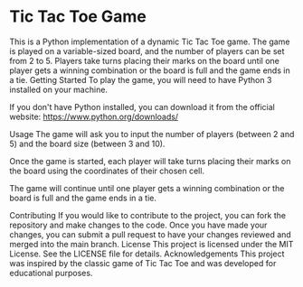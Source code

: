 # Tic Tac Toe Game
This is a Python implementation of a dynamic Tic Tac Toe game.
The game is played on a variable-sized board, and the number of players can be set from 2 to 5.
Players take turns placing their marks on the board until one player gets a winning combination or the board is full and the game ends in a tie.
Getting Started
To play the game, you will need to have Python 3 installed on your machine.

If you don't have Python installed, you can download it from the official website: https://www.python.org/downloads/

Usage
The game will ask you to input the number of players (between 2 and 5) and the board size (between 3 and 10).

Once the game is started, each player will take turns placing their marks on the board using the coordinates of their chosen cell.

The game will continue until one player gets a winning combination or the board is full and the game ends in a tie.

Contributing
If you would like to contribute to the project, you can fork the repository and make changes to the code.
Once you have made your changes, you can submit a pull request to have your changes reviewed and merged into the main branch.
License
This project is licensed under the MIT License.
See the LICENSE file for details.
Acknowledgements
This project was inspired by the classic game of Tic Tac Toe and was developed for educational purposes.
